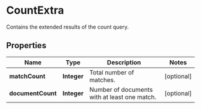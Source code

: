 

# CountExtra

Contains the extended results of the count query.
## Properties

Name | Type | Description | Notes
------------ | ------------- | ------------- | -------------
**matchCount** | **Integer** | Total number of matches. |  [optional]
**documentCount** | **Integer** | Number of documents with at least one match. |  [optional]



